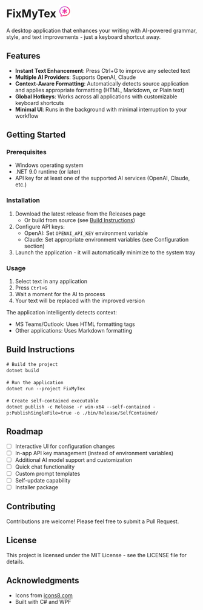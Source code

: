 # FixMyTex ![icon](FixMyTex/icons8-mutig-ai-32.png)

A desktop application that enhances your writing with AI-powered grammar, style, and text improvements - just a keyboard shortcut away.

## Features

- **Instant Text Enhancement**: Press Ctrl+G to improve any selected text
- **Multiple AI Providers**: Supports OpenAI, Claude
- **Context-Aware Formatting**: Automatically detects source application and applies appropriate formatting (HTML, Markdown, or Plain text)
- **Global Hotkeys**: Works across all applications with customizable keyboard shortcuts
- **Minimal UI**: Runs in the background with minimal interruption to your workflow

## Getting Started

### Prerequisites
- Windows operating system
- .NET 9.0 runtime (or later)
- API key for at least one of the supported AI services (OpenAI, Claude, etc.)

### Installation

1. Download the latest release from the Releases page
   - Or build from source (see [Build Instructions](#build-instructions))
2. Configure API keys:
   - OpenAI: Set `OPENAI_API_KEY` environment variable
   - Claude: Set appropriate environment variables (see Configuration section)
3. Launch the application - it will automatically minimize to the system tray

### Usage

1. Select text in any application
2. Press `Ctrl+G` 
3. Wait a moment for the AI to process
4. Your text will be replaced with the improved version

The application intelligently detects context:
- MS Teams/Outlook: Uses HTML formatting tags
- Other applications: Uses Markdown formatting

## Build Instructions

```
# Build the project
dotnet build

# Run the application
dotnet run --project FixMyTex

# Create self-contained executable
dotnet publish -c Release -r win-x64 --self-contained -p:PublishSingleFile=true -o ./bin/Release/SelfContained/
```

## Roadmap

- [ ] Interactive UI for configuration changes
- [ ] In-app API key management (instead of environment variables)
- [ ] Additional AI model support and customization
- [ ] Quick chat functionality
- [ ] Custom prompt templates
- [ ] Self-update capability
- [ ] Installer package

## Contributing

Contributions are welcome! Please feel free to submit a Pull Request.

## License

This project is licensed under the MIT License - see the LICENSE file for details.

## Acknowledgments

- Icons from [icons8.com](https://icons8.com)
- Built with C# and WPF